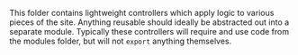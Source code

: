 This folder contains lightweight controllers which apply logic to various pieces of the site. Anything reusable should ideally be abstracted out into a separate module.
Typically these controllers will require and use code from the modules folder, but will not `export` anything themselves.
